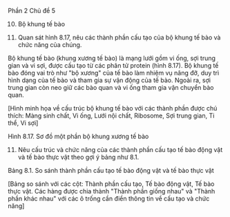Phần 2
Chủ đề 5

10. Bộ khung tế bào

29. Quan sát hình 8.17, nêu các thành phần cấu tạo của bộ khung tế bào và chức năng của chúng.

Bộ khung tế bào (khung xương tế bào) là mạng lưới gồm vi ống, sợi trung gian và vi sợi, được cấu tạo từ các phân tử protein (hình 8.17). Bộ khung tế bào đóng vai trò như "bộ xương" của tế bào làm nhiệm vụ nâng đỡ, duy trì hình dạng của tế bào và tham gia sự vận động của tế bào. Ngoài ra, sợi trung gian còn neo giữ các bào quan và vi ống tham gia vận chuyển bào quan.

[Hình minh họa về cấu trúc bộ khung tế bào với các thành phần được chú thích: Màng sinh chất, Vi ống, Lưới nội chất, Ribosome, Sợi trung gian, Ti thể, Vi sợi]

Hình 8.17. Sơ đồ một phần bộ khung xương tế bào

11. Nêu cấu trúc và chức năng của các thành phần cấu tạo tế bào động vật và tế bào thực vật theo gợi ý bảng như 8.1.

Bảng 8.1. So sánh thành phần cấu tạo tế bào động vật và tế bào thực vật

[Bảng so sánh với các cột: Thành phần cấu tạo, Tế bào động vật, Tế bào thực vật. Các hàng được chia thành "Thành phần giống nhau" và "Thành phần khác nhau" với các ô trống cần điền thông tin về cấu tạo và chức năng]